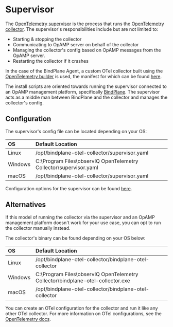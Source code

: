 # Supervisor

The [OpenTelemetry supervisor](https://github.com/open-telemetry/opentelemetry-collector-contrib/tree/main/cmd/opampsupervisor) is the process that runs the [OpenTelemetry collector](https://github.com/open-telemetry/opentelemetry-collector). The supervisor's responsibilities include but are not limited to:

- Starting & stopping the collector
- Communicating to OpAMP server on behalf of the collector
- Managing the collector's config based on OpAMP messages from the OpAMP server.
- Restarting the collector if it crashes

In the case of the BindPlane Agent, a custom OTel collector built using the [OpenTelemetry builder](https://github.com/open-telemetry/opentelemetry-collector/tree/main/cmd/builder) is used, the manifest for which can be found [here](../manifests/observIQ/README.md).

The install scripts are oriented towards running the supervisor connected to an OpAMP management platform, specifically [BindPlane](https://observiq.com/). The supervisor acts as a middle man between BindPlane and the collector and manages the collector's config.

## Configuration

The supervisor's config file can be located depending on your OS:

| OS      | Default Location                                                  |
| :------ | :---------------------------------------------------------------- |
| Linux   | /opt/bindplane-otel-collector/supervisor.yaml                              |
| Windows | C:\Program Files\observIQ OpenTelemetry Collector\supervisor.yaml |
| macOS   | /opt/bindplane-otel-collector/supervisor.yaml                              |

Configuration options for the supervisor can be found [here](https://github.com/open-telemetry/opentelemetry-collector-contrib/blob/main/cmd/opampsupervisor/specification/README.md#supervisor-configuration).

## Alternatives

If this model of running the collector via the supervisor and an OpAMP management platform doesn't work for your use case, you can opt to run the collector manually instead.

The collector's binary can be found depending on your OS below:

| OS      | Default Location                                                      |
| :------ | :-------------------------------------------------------------------- |
| Linux   | /opt/bindplane-otel-collector/bindplane-otel-collector                                  |
| Windows | C:\Program Files\observIQ OpenTelemetry Collector\bindplane-otel-collector.exe |
| macOS   | /opt/bindplane-otel-collector/bindplane-otel-collector                                  |

You can create an OTel configuration for the collector and run it like any other OTel collector. For more information on OTel configurations, see the [OpenTelemetry docs](https://opentelemetry.io/docs/collector/configuration/).
